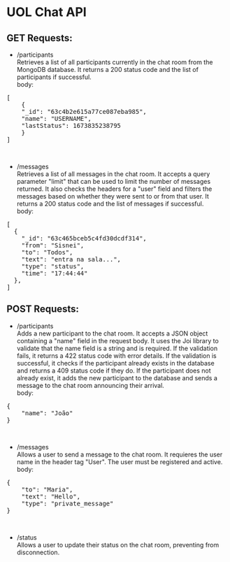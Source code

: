 # UOL Chat API

## GET Requests:

- /participants<br/>
Retrieves a list of all participants currently in the chat room from the MongoDB database. It returns a 200 status code and the list of participants if successful.<br/>body:
<pre>[
	{
	"_id": "63c4b2e615a77ce087eba985",
	"name": "USERNAME",
	"lastStatus": 1673835238795
	}
]
</pre>
<br/>

- /messages<br/>
Retrieves a list of all messages in the chat room. It accepts a query parameter "limit" that can be used to limit the number of messages returned. It also checks the headers for a "user" field and filters the messages based on whether they were sent to or from that user. It returns a 200 status code and the list of messages if successful.
<br/>body:
<pre>[
  {
    "_id": "63c465bceb5c4fd30dcdf314",
    "from": "Sisnei",
    "to": "Todos",
    "text": "entra na sala...",
    "type": "status",
    "time": "17:44:44"
  },
]
</pre>
## POST Requests:
- /participants<br/>
Adds a new participant to the chat room. It accepts a JSON object containing a "name" field in the request body. It uses the Joi library to validate that the name field is a string and is required. If the validation fails, it returns a 422 status code with error details. If the validation is successful, it checks if the participant already exists in the database and returns a 409 status code if they do. If the participant does not already exist, it adds the new participant to the database and sends a message to the chat room announcing their arrival.<br/>
body:<br/>
<pre>
{
    "name": "João"
}
</pre>
<br/>

- /messages<br/>
Allows a user to send a message to the chat room. It requieres the user name in the header tag "User". The user must be registered and active.<br/>
body:<br/>
<pre>
{
    "to": "Maria",
    "text": "Hello",
    "type": "private_message"
}
</pre>
<br/>

- /status<br/>
Allows a user to update their status on the chat room, preventing from disconnection.

<br/>